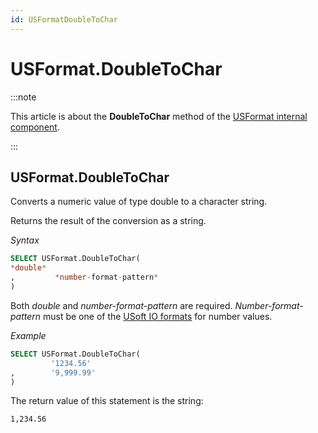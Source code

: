 ```yaml
---
id: USFormatDoubleToChar
---
```


# USFormat.DoubleToChar




:::note

This article is about the **DoubleToChar** method of the [USFormat internal component](/Extensions/USFormat_internal_component).

:::

## **USFormat.DoubleToChar**

Converts a numeric value of type double to a character string.

Returns the result of the conversion as a string.

*Syntax*

```sql
SELECT USFormat.DoubleToChar(
*double*
,         *number-format-pattern*
)
```

Both *double* and *number-format-pattern* are required. *Number-format-pattern* must be one of the [USoft IO formats](/Modeller_and_Rules_Engine/Domains/IO_formats.md) for number values.

*Example*

```sql
SELECT USFormat.DoubleToChar(
         '1234.56'
,        '9,999.99'
)
```

The return value of this statement is the string:

```
1,234.56
```

 